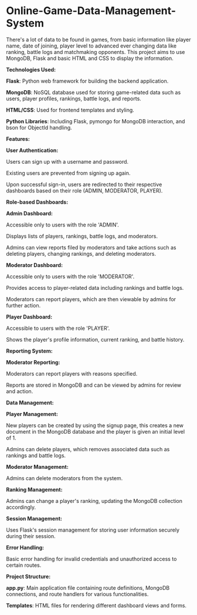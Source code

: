 # Online-Game-Data-Management-System
There's a lot of data to be found in games, from basic information like player name, date of joining, player level to advanced ever changing data like ranking, battle logs and matchmaking opponents. This project aims to use MongoDB, Flask and basic HTML and CSS to display the information. 

**Technologies Used:**

**Flask**: Python web framework for building the backend application.

**MongoDB**: NoSQL database used for storing game-related data such as users, player profiles, rankings, battle logs, and reports.

**HTML/CSS**: Used for frontend templates and styling.

**Python Libraries**: Including Flask, pymongo for MongoDB interaction, and bson for ObjectId handling.



**Features:**

**User Authentication:**

Users can sign up with a username and password.

Existing users are prevented from signing up again.

Upon successful sign-in, users are redirected to their respective dashboards based on their role (ADMIN, MODERATOR, PLAYER).

**Role-based Dashboards:**

**Admin Dashboard:**

Accessible only to users with the role 'ADMIN'.

Displays lists of players, rankings, battle logs, and moderators.

Admins can view reports filed by moderators and take actions such as deleting players, changing rankings, and deleting moderators.

**Moderator Dashboard:**

Accessible only to users with the role 'MODERATOR'.

Provides access to player-related data including rankings and battle logs.

Moderators can report players, which are then viewable by admins for further action.

**Player Dashboard:**

Accessible to users with the role 'PLAYER'.

Shows the player's profile information, current ranking, and battle history.

**Reporting System:**

**Moderator Reporting:**

Moderators can report players with reasons specified.

Reports are stored in MongoDB and can be viewed by admins for review and action.



**Data Management:**

**Player Management:**

New players can be created by using the signup page, this creates a new document in the MongoDB database and the player is given an initial level of 1.

Admins can delete players, which removes associated data such as rankings and battle logs.

**Moderator Management:**

Admins can delete moderators from the system.

**Ranking Management:**

Admins can change a player's ranking, updating the MongoDB collection accordingly.



**Session Management:**

Uses Flask's session management for storing user information securely during their session.



**Error Handling:**

Basic error handling for invalid credentials and unauthorized access to certain routes.



**Project Structure:**

**app.py**: Main application file containing route definitions, MongoDB connections, and route handlers for various functionalities.

**Templates**: HTML files for rendering different dashboard views and forms.
